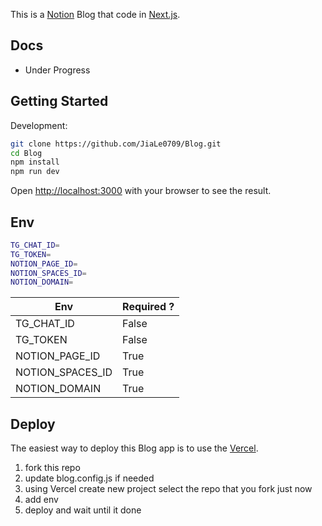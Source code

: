 This is a [Notion](https://www.notion.so) Blog that code in [Next.js](https://nextjs.org/).

## Docs

- Under Progress

## Getting Started

Development:

```bash
git clone https://github.com/JiaLe0709/Blog.git
cd Blog
npm install
npm run dev
```
Open [http://localhost:3000](http://localhost:3000) with your browser to see the result.

## Env

```bash
TG_CHAT_ID=
TG_TOKEN=
NOTION_PAGE_ID=
NOTION_SPACES_ID=
NOTION_DOMAIN=
```

Env  | Required ?
------------- | -------------
TG_CHAT_ID  | False
TG_TOKEN  | False
NOTION_PAGE_ID  | True
NOTION_SPACES_ID  | True 
NOTION_DOMAIN  | True 

## Deploy

The easiest way to deploy this Blog app is to use the [Vercel](https://vercel.com/).

1. fork this repo
2. update blog.config.js if needed
3. using Vercel create new project select the repo that you fork just now
4. add env
5. deploy and wait until it done